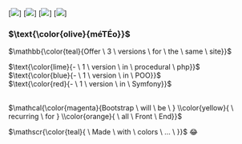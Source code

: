 [![](https://img.shields.io/badge/BOOTSTRAP-blue?style=for-the-badge)]
[![](https://img.shields.io/badge/PHP-blueviolet?style=for-the-badge)]
[![](https://img.shields.io/badge/POO-yellow?style=for-the-badge)]
[![](https://img.shields.io/badge/SYMFONY.io-orange?style=for-the-badge)]

### $\text{\color{olive}{méTÉo}}$

$\mathbb{\color{teal}{Offer \ 3 \ versions \ for \ the \ same \ site}}$

$\text{\color{lime}{- \ 1 \ version \ in \ procedural \ php}}$ <br>
$\text{\color{blue}{- \ 1 \ version \ in \ POO}}$ <br>
$\text{\color{red}{- \ 1 \ version \ in \ Symfony}}$ <br><br>

$\mathcal{\color{magenta}{Bootstrap \ will \ be \ } \\color{yellow}{ \ recurring \ for } \\color{orange}{ \ all \ Front \ End}}$

$\mathscr{\color{teal}{ \ Made \ with \ colors \ ... \ }}$  :joy: 

